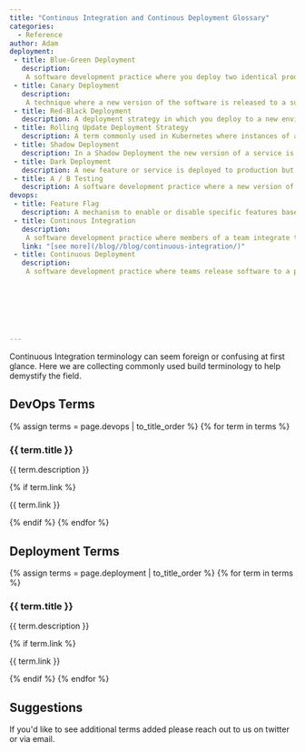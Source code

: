 ```yaml
---
title: "Continous Integration and Continous Deployment Glossary"
categories:
  - Reference
author: Adam
deployment:
 - title: Blue-Green Deployment
   description:
    A software development practice where you deploy two identical production environments. The "blue" environment is the production environment that receives all traffic. The "green" is a duplicate of the "blue". Changes are deployed to the "green" first. Once they have been verified, the "blue" environment is also updated.
 - title: Canary Deployment
   description: 
    A technique where a new version of the software is released to a subset of users, usually a small percentage. This allows the team to monitor the new version for adverse effects. It is named after the canary in the coal mine which allowed miners to tell if it was safe to continue deeper into the mine.
 - title: Red-Black Deployment
   description: A deployment strategy in which you deploy to a new environment, verify that it works, and then switch all traffic to the new environment. This is a synonym for Blue-Green Deployment that had its origins at Netflix.  
 - title: Rolling Update Deployment Strategy
   description: A term commonly used in Kubernetes where instances of a new version of the service are added gradually, and instances of the old services are gradually and gracefully terminated.  
 - title: Shadow Deployment
   description: In a Shadow Deployment the new version of a service is deployed side by side with the existing production version. All requests to the production version are duplicated and sent to the shadow version as well. This is useful for testing performance and stability but care must be taken to ensure non-idempotent actions are mocked or stubbed out.
 - title: Dark Deployment
   description: A new feature or service is deployed to production but not available for use to users.  Often feature flags are used to enable dark features for select users.
 - title: A / B Testing
   description: A software development practice where a new version of software is released to a subset of users and compared to the existing version. The results of the two versions are compared and the version with the best performance is kept.
devops:
 - title: Feature Flag
   description: A mechanism to enable or disable specific features based on certain criteria. The visibility of features to specific users or groups can be controlled by simply flipping a flag. This allows you to release a new feature to a subset of users, monitor their behavior, and if it doesn't work as expected, turn it off and try something else.
 - title: Continous Integration
   description: 
    A software development practice where members of a team integrate their work frequently. An automated build verfies the integration by running a test suite. This helps to detect errors as quickly as possible.
   link: "[see more](/blog//blog/continuous-integration/)"
 - title: Continuous Deployment
   description:
    A software development practice where teams release software to a production environment with the intent of updating it frequently. The actual act of deployment is automated and can be done as frequently as desired.
 
    
  
   
  
 
    
---
```


Continuous Integration terminology can seem foreign or confusing at first glance. Here we are collecting commonly used build terminology to help demystify the field.

## DevOps Terms

{% assign terms = page.devops | to_title_order %}
{% for term in terms %}
  <h3>{{ term.title }}</h3>
  <p>{{ term.description }}</p>
  {% if term.link  %}
  <p>{{ term.link }}</p>
  {% endif %}
{% endfor %}

## Deployment Terms

{% assign terms = page.deployment | to_title_order %}
{% for term in terms %}
  <h3>{{ term.title }}</h3>
  <p>{{ term.description }}</p>
  {% if term.link  %}
  <p>{{ term.link }}</p>
  {% endif %}
{% endfor %}

## Suggestions

If you'd like to see additional terms added please reach out to us on twitter or via email.
